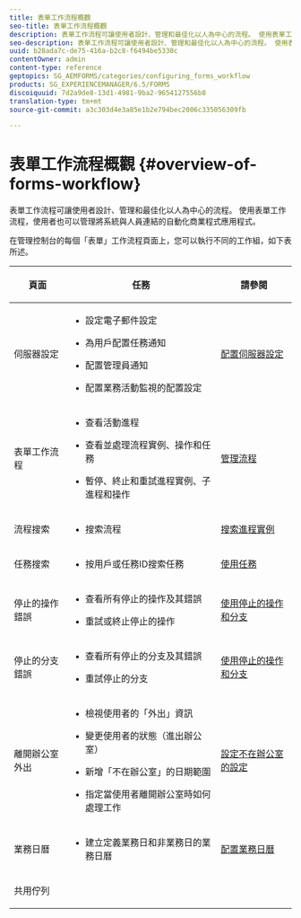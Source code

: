 ```yaml
---
title: 表單工作流程概觀
seo-title: 表單工作流程概觀
description: 表單工作流程可讓使用者設計、管理和最佳化以人為中心的流程。 使用表單工作流程，使用者也可以管理將系統與人員連結的自動化商業程式應用程式。
seo-description: 表單工作流程可讓使用者設計、管理和最佳化以人為中心的流程。 使用表單工作流程，使用者也可以管理將系統與人員連結的自動化商業程式應用程式。
uuid: b28ada7c-de75-416a-b2c8-f6494be5330c
contentOwner: admin
content-type: reference
geptopics: SG_AEMFORMS/categories/configuring_forms_workflow
products: SG_EXPERIENCEMANAGER/6.5/FORMS
discoiquuid: 7d2a9de8-13d1-4981-9ba2-9654127556b8
translation-type: tm+mt
source-git-commit: a3c303d4e3a85e1b2e794bec2006c335056309fb

---
```



# 表單工作流程概觀 {#overview-of-forms-workflow}

表單工作流程可讓使用者設計、管理和最佳化以人為中心的流程。 使用表單工作流程，使用者也可以管理將系統與人員連結的自動化商業程式應用程式。

在管理控制台的每個「表單」工作流程頁面上，您可以執行不同的工作組，如下表所述。

<table>
 <thead>
  <tr>
   <th><p>頁面</p></th>
   <th><p>任務</p></th>
   <th><p>請參閱</p></th>
  </tr>
 </thead>
 <tbody>
  <tr>
   <td><p>伺服器設定</p></td>
   <td>
    <ul>
     <li><p>設定電子郵件設定</p></li>
     <li><p>為用戶配置任務通知</p></li>
     <li><p>配置管理員通知</p></li>
     <li><p>配置業務活動監視的配置設定 </p></li>
    </ul></td>
   <td><p><a href="/help/forms/using/admin-help/configuring-server-settings.md#configuring-server-settings">配置伺服器設定</a></p></td>
  </tr>
  <tr>
   <td><p>表單工作流程</p></td>
   <td>
    <ul>
     <li><p>查看活動進程</p></li>
     <li><p>查看並處理流程實例、操作和任務</p></li>
     <li><p>暫停、終止和重試進程實例、子進程和操作</p></li>
    </ul></td>
   <td><p><a href="/help/forms/using/admin-help/processes.md#managing-processes">管理流程</a></p></td>
  </tr>
  <tr>
   <td><p>流程搜索</p></td>
   <td>
    <ul>
     <li><p>搜索流程</p></li>
    </ul></td>
   <td><p><a href="/help/forms/using/admin-help/searching-process-instances.md#searching-for-process-instances">搜索進程實例</a></p></td>
  </tr>
  <tr>
   <td><p>任務搜索</p></td>
   <td>
    <ul>
     <li><p>按用戶或任務ID搜索任務</p></li>
    </ul></td>
   <td><p><a href="/help/forms/using/admin-help/tasks.md#working-with-tasks">使用任務</a></p></td>
  </tr>
  <tr>
   <td><p>停止的操作錯誤</p></td>
   <td>
    <ul>
     <li><p>查看所有停止的操作及其錯誤</p></li>
     <li><p>重試或終止停止的操作</p></li>
    </ul></td>
   <td><p><a href="/help/forms/using/admin-help/stalled-operations-branches.md#working-with-stalled-operations-and-branches">使用停止的操作和分支</a></p></td>
  </tr>
  <tr>
   <td><p>停止的分支錯誤</p></td>
   <td>
    <ul>
     <li><p>查看所有停止的分支及其錯誤</p></li>
     <li><p>重試停止的分支</p></li>
    </ul></td>
   <td><p><a href="/help/forms/using/admin-help/stalled-operations-branches.md#working-with-stalled-operations-and-branches">使用停止的操作和分支</a></p></td>
  </tr>
  <tr>
   <td><p>離開辦公室外出</p></td>
   <td>
    <ul>
     <li><p>檢視使用者的「外出」資訊</p></li>
     <li><p>變更使用者的狀態（進出辦公室）</p></li>
     <li><p>新增「不在辦公室」的日期範圍 </p></li>
     <li><p>指定當使用者離開辦公室時如何處理工作</p></li>
    </ul></td>
   <td><p><a href="/help/forms/using/admin-help/configuring-out-office-settings.md#configuring-out-of-office-settings">設定不在辦公室的設定</a></p></td>
  </tr>
  <tr>
   <td><p>業務日曆</p></td>
   <td>
    <ul>
     <li><p>建立定義業務日和非業務日的業務日曆</p></li>
    </ul></td>
   <td><p><a href="/help/forms/using/admin-help/configuring-business-calendars.md#configuring-business-calendars">配置業務日曆</a></p></td>
  </tr>
  <tr>
   <td><p>共用佇列</p></td>
   <td><p></p></td>
   <td><p></p></td>
  </tr>
 </tbody>
</table>

